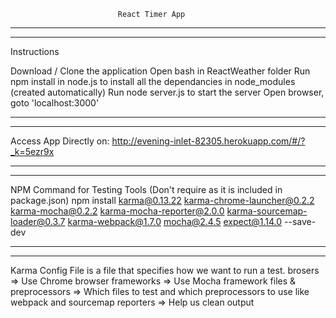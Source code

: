                             React Timer App

********************************************************************************
********************************************************************************


Instructions

Download / Clone the application
Open bash in ReactWeather folder
Run npm install in node.js to install all the dependancies in node_modules (created automatically)
Run node server.js to start the server
Open browser, goto 'localhost:3000'

********************************************************************************
********************************************************************************

Access App Directly on: http://evening-inlet-82305.herokuapp.com/#/?_k=5ezr9x

********************************************************************************
********************************************************************************

NPM Command for Testing Tools (Don't require as it is included in package.json)
npm install karma@0.13.22 karma-chrome-launcher@0.2.2 karma-mocha@0.2.2 karma-mocha-reporter@2.0.0 karma-sourcemap-loader@0.3.7 karma-webpack@1.7.0 mocha@2.4.5 expect@1.14.0 --save-dev

********************************************************************************
********************************************************************************

Karma Config File is a file that specifies how we want to run a test.
brosers => Use Chrome browser
frameworks => Use Mocha framework
files & preprocessors => Which files to test and which preprocessors to use like webpack and sourcemap
reporters => Help us clean output   
